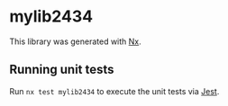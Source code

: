 # mylib2434

This library was generated with [Nx](https://nx.dev).

## Running unit tests

Run `nx test mylib2434` to execute the unit tests via [Jest](https://jestjs.io).
